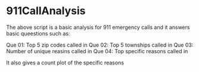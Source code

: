 # 911CallAnalysis

The above  script is a basic analysis for 911 emergency calls and it answers basic queestions such as:

Que 01: Top 5 zip codes called in
Que 02: Top 5 townships called in
Que 03: Number of unique reasins called in
Que 04: Top specific reasons called in

It also gives a count plot of the specific reasons
